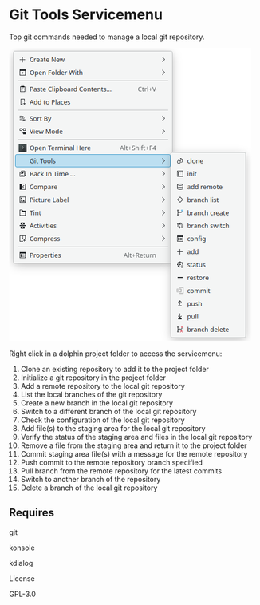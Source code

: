 # Git Tools Servicemenu

Top git commands needed to manage a local git repository.

![context_menu](context_menu.png)

Right click in a dolphin project folder to access the servicemenu:

1. Clone an existing repository to add it to the project folder
2. Initialize a git repository in the project folder
3. Add a remote repository to the local git repository
4. List the local branches of the git repository
5. Create a new branch in the local git repository
6. Switch to a different branch of the local git repository
7. Check the configuration of the local git repository
8. Add file(s) to the staging area for the local git repository
9. Verify the status of the staging area and files in the local git repository
10. Remove a file from the staging area and return it to the project folder
11. Commit staging area file(s) with a message for the remote repository
12. Push commit to the remote repository branch specified
13. Pull branch from the remote repository for the latest commits
14. Switch to another branch of the repository
15. Delete a branch of the local git repository



## Requires

git

konsole

kdialog



License

GPL-3.0